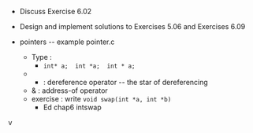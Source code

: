 
- Discuss Exercise 6.02 
- Design and implement solutions to Exercises 5.06 and Exercises 6.09

- pointers -- example pointer.c
	- Type : 
		- `int* a;  int *a;  int * a;`  
	- * : dereference operator -- the star of dereferencing 
	- & : address-of operator 
	- exercise : write `void swap(int *a, int *b)` 
		- Ed chap6 intswap

v